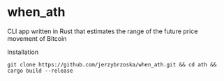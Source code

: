 # when_ath
CLI app written in Rust that estimates the range of the future price movement of Bitcoin 

Installation
```
git clone https://github.com/jerzybrzoska/when_ath.git && cd ath && cargo build --release
```
